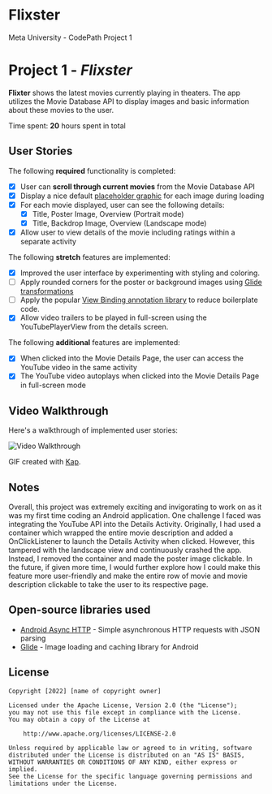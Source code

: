 # Flixster
Meta University - CodePath Project 1

# Project 1 - *Flixster*

**Flixter** shows the latest movies currently playing in theaters. The app utilizes the Movie Database API to display images and basic information about these movies to the user.

Time spent: **20** hours spent in total

## User Stories

The following **required** functionality is completed:

* [X] User can **scroll through current movies** from the Movie Database API
* [X] Display a nice default [placeholder graphic](https://guides.codepath.org/android/Displaying-Images-with-the-Glide-Library#advanced-usage) for each image during loading
* [X] For each movie displayed, user can see the following details:
  * [X] Title, Poster Image, Overview (Portrait mode)
  * [X] Title, Backdrop Image, Overview (Landscape mode)
* [X] Allow user to view details of the movie including ratings within a separate activity

The following **stretch** features are implemented:

* [X] Improved the user interface by experimenting with styling and coloring.
* [ ] Apply rounded corners for the poster or background images using [Glide transformations](https://guides.codepath.org/android/Displaying-Images-with-the-Glide-Library#transformations)
* [ ] Apply the popular [View Binding annotation library](http://guides.codepath.org/android/Reducing-View-Boilerplate-with-ViewBinding) to reduce boilerplate code.
* [X] Allow video trailers to be played in full-screen using the YouTubePlayerView from the details screen.

The following **additional** features are implemented:

 * [X] When clicked into the Movie Details Page, the user can access the YouTube video in the same activity
 * [X] The YouTube video autoplays when clicked into the Movie Details Page in full-screen mode

## Video Walkthrough

Here's a walkthrough of implemented user stories:

<img src='https://imgur.com/a/BfDVElo.gif' title='Video Walkthrough' width='' alt='Video Walkthrough' />

GIF created with [Kap](https://getkap.co/).

## Notes

Overall, this project was extremely exciting and invigorating to work on as it was my first time coding an Android application. One challenge I faced was integrating the YouTube API into the Details Activity. Originally, I had used a container which wrapped the entire movie description and added a OnClickListener to launch the Details Activity when clicked. However, this tampered with the landscape view and continuously crashed the app. Instead, I removed the container and made the poster image clickable. In the future, if given more time, I would further explore how I could make this feature more user-friendly and make the entire row of movie and movie description clickable to take the user to its respective page.

## Open-source libraries used

- [Android Async HTTP](https://github.com/loopj/android-async-http) - Simple asynchronous HTTP requests with JSON parsing
- [Glide](https://github.com/bumptech/glide) - Image loading and caching library for Android

## License

    Copyright [2022] [name of copyright owner]

    Licensed under the Apache License, Version 2.0 (the "License");
    you may not use this file except in compliance with the License.
    You may obtain a copy of the License at

        http://www.apache.org/licenses/LICENSE-2.0

    Unless required by applicable law or agreed to in writing, software
    distributed under the License is distributed on an "AS IS" BASIS,
    WITHOUT WARRANTIES OR CONDITIONS OF ANY KIND, either express or implied.
    See the License for the specific language governing permissions and
    limitations under the License.
